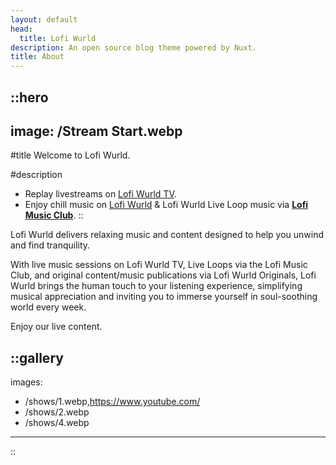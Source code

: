 ```yaml
---
layout: default
head:
  title: Lofi Wurld
description: An open source blog theme powered by Nuxt.
title: About
---
```


::hero
---
image: /Stream Start.webp
---
#title
Welcome to Lofi Wurld.

#description
- Replay livestreams on [Lofi Wurld TV](https://youtube.com/@LofiWurldTV).
- Enjoy chill music on [Lofi Wurld](https://youtube.com/@LofiWurld) & Lofi Wurld Live Loop music via [**Lofi Music Club**](https://youtube.com/LofiMusicClubTV).
::

Lofi Wurld delivers relaxing music and content designed to help you unwind and find tranquility.

With live music sessions on Lofi Wurld TV, Live Loops via the Lofi Music Club, and original content/music publications via Lofi Wurld Originals, Lofi Wurld brings the human touch to your listening experience, simplifying musical appreciation and inviting you to immerse yourself in soul-soothing world every week.

Enjoy our live content.

::gallery
---
images:
  - /shows/1.webp,https://www.youtube.com/
  - /shows/2.webp
  - /shows/4.webp
---
::
